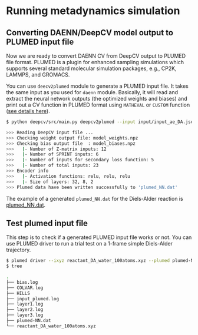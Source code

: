 # Running metadynamics simulation

## Converting DAENN/DeepCV model output to PLUMED input file

Now we are ready to convert DAENN CV from DeepCV output to PLUMED file format. PLUMED is a plugin for enhanced sampling simulations
which supports several standard molecular simulation packages, e.g., CP2K, LAMMPS, and GROMACS.

You can use `deecv2plumed` module to generate a PLUMED input file. It takes the same input as you used for `daenn` module.
Basically, it will read and extract the neural network outputs (the optimized weights and biases) and print out a CV function 
in PLUMED format using `MATHEVAL` or `CUSTOM` function ([see details here](https://www.plumed.org/doc-v2.10/user-doc/html/_m_a_t_h_e_v_a_l.html)).

```sh
$ python deepcv/src/main.py deepcv2plumed --input input/input_ae_DA.json --atom-index {1..6} --sprint--index C=1,2,3,4,5,6 

>>> Reading DeepCV input file ...
>>> Checking weight output file: model_weights.npz
>>> Checking bias output file  : model_biases.npz
>>>   |- Number of Z-matrix inputs: 12
>>>   |- Number of SPRINT inputs: 6
>>>   |- Number of inputs for secondary loss function: 5
>>>   |- Number of total inputs: 23
>>> Encoder info
>>>   |- Activation functions: relu, relu, relu
>>>   |- Size of layers: 32, 8, 2
>>> Plumed data have been written successfully to 'plumed_NN.dat'
```

The example of a generated `plumed_NN.dat` for the Diels-Alder reaction is [plumed_NN.dat](https://gitlab.uzh.ch/lubergroup/deepcv/-/blob/master/output/plumed_NN.dat).

## Test plumed input file

This step is to check if a generated PLUMED input file works or not.
You can use PLUMED driver to run a trial test on a 1-frame simple Diels-Alder trajectory.

```sh
$ plumed driver --ixyz reactant_DA_water_100atoms.xyz --plumed plumed-NN.dat --kt 1 --box 10,10,10
$ tree

.
├── bias.log
├── COLVAR.log
├── HILLS
├── input_plumed.log
├── layer1.log
├── layer2.log
├── layer3.log
├── plumed-NN.dat
└── reactant_DA_water_100atoms.xyz
```
